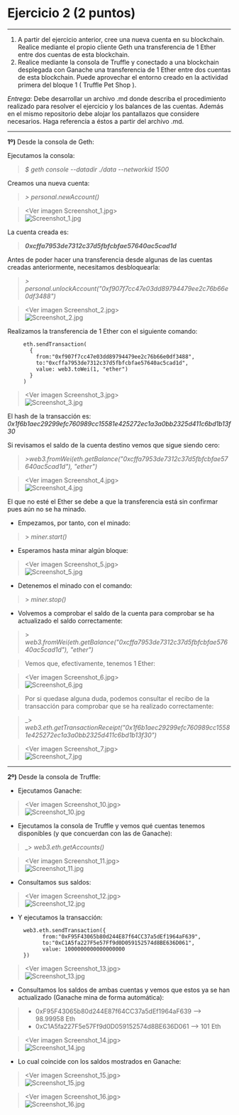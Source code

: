 # Ejercicio 2 (2 puntos)

---
1. A partir del ejercicio anterior, cree una nueva cuenta en su blockchain. Realice mediante el propio cliente Geth una transferencia de 1 Ether entre dos cuentas de esta blockchain.
2. Realice mediante la consola de Truffle y conectado a una blockchain desplegada con Ganache una transferencia de 1 Ether entre dos cuentas de esta blockchain. Puede aprovechar el entorno creado en la actividad primera del bloque 1 ( Truffle Pet Shop ).

_Entrega_: Debe desarrollar un archivo .md donde describa el procedimiento realizado para resolver el ejercicio y los balances de las cuentas. Además en el mismo repositorio debe alojar los pantallazos que considere necesarios. Haga referencia a éstos a partir del
archivo .md.

---

**1º)** Desde la consola de Geth:

Ejecutamos la consola:
> _$ geth console --datadir ./data --networkid 1500_  

Creamos una nueva cuenta:  
> _\> personal.newAccount()_

> \<Ver imagen Screenshot_1.jpg>  
![Screenshot_1.jpg](Screenshot_1.jpg)

La cuenta creada es:  
>_**0xcffa7953de7312c37d5fbfcbfae57640ac5cad1d**_

Antes de poder hacer una transferencia desde algunas de las cuentas creadas anteriormente, necesitamos desbloquearla:  
> _\> personal.unlockAccount("0xf907f7cc47e03dd89794479ee2c76b66e0df3488")_

> \<Ver imagen Screenshot_2.jpg>  
![Screenshot_2.jpg](Screenshot_2.jpg)

Realizamos la transferencia de 1 Ether con el siguiente comando:  
```
     eth.sendTransaction(
       {
         from:"0xf907f7cc47e03dd89794479ee2c76b66e0df3488",
         to:"0xcffa7953de7312c37d5fbfcbfae57640ac5cad1d",
         value: web3.toWei(1, "ether")
       }
     )
```
> \<Ver imagen Screenshot_3.jpg>  
![Screenshot_3.jpg](Screenshot_3.jpg)

El hash de la transacción es:
_0x1f6b1aec29299efc760989cc15581e425272ec1a3a0bb2325d411c6bd1b13f30_

Si revisamos el saldo de la cuenta destino vemos que sigue siendo cero:

> _\>web3.fromWei(eth.getBalance("0xcffa7953de7312c37d5fbfcbfae57640ac5cad1d"), "ether")_

> \<Ver imagen Screenshot_4.jpg>  
![Screenshot_4.jpg](Screenshot_4.jpg)

El que no esté el Ether se debe a que la transferencia está sin confirmar pues aún no se ha minado. 
- Empezamos, por tanto, con el minado:
> \> _miner.start()_
- Esperamos hasta minar algún bloque:  

> \<Ver imagen Screenshot_5.jpg>  
![Screenshot_5.jpg](Screenshot_5.jpg)  
- Detenemos el minado con el comando:
> \> _miner.stop()_
- Volvemos a comprobar el saldo de la cuenta para comprobar se ha actualizado el saldo correctamente:
> \> _web3.fromWei(eth.getBalance("0xcffa7953de7312c37d5fbfcbfae57640ac5cad1d"), "ether")_

> Vemos que, efectivamente, tenemos 1 Ether:  

> \<Ver imagen Screenshot_6.jpg>  
![Screenshot_6.jpg](Screenshot_6.jpg)

> Por si quedase alguna duda, podemos consultar el recibo de la transacción para comprobar que se ha realizado correctamente:

> _\> _web3.eth.getTransactionReceipt("0x1f6b1aec29299efc760989cc15581e425272ec1a3a0bb2325d411c6bd1b13f30")_

> \<Ver imagen Screenshot_7.jpg>  
![Screenshot_7.jpg](Screenshot_7.jpg)

---


**2º)** Desde la consola de Truffle:

- Ejecutamos Ganache:

> \<Ver imagen Screenshot_10.jpg>  
![Screenshot_10.jpg](Screenshot_10.jpg)

- Ejecutamos la consola de Truffle y vemos qué cuentas tenemos disponibles (y que concuerdan con las de Ganache):

> _\> _web3.eth.getAccounts()_

> \<Ver imagen Screenshot_11.jpg>  
![Screenshot_11.jpg](Screenshot_11.jpg)

- Consultamos sus saldos:

> \<Ver imagen Screenshot_12.jpg>  
![Screenshot_12.jpg](Screenshot_12.jpg)

- Y ejecutamos la transacción:
```
     web3.eth.sendTransaction({
	       from:"0xF95F43065b80d244E87f64CC37a5dEf1964aF639", 
	       to:"0xC1A5fa227F5e57Ff9d0D059152574d8BE636D061", 
	       value: 1000000000000000000
     })
```
> \<Ver imagen Screenshot_13.jpg>  
![Screenshot_13.jpg](Screenshot_13.jpg)

- Consultamos los saldos de ambas cuentas y vemos que estos ya se han actualizado (Ganache mina de forma automática):

> - 0xF95F43065b80d244E87f64CC37a5dEf1964aF639 --> 98.99958 Eth
> - 0xC1A5fa227F5e57Ff9d0D059152574d8BE636D061 --> 101 Eth

> \<Ver imagen Screenshot_14.jpg>  
![Screenshot_14.jpg](Screenshot_14.jpg)

- Lo cual coincide con los saldos mostrados en Ganache:

> \<Ver imagen Screenshot_15.jpg>  
![Screenshot_15.jpg](Screenshot_15.jpg)

> \<Ver imagen Screenshot_16.jpg>  
![Screenshot_16.jpg](Screenshot_16.jpg)